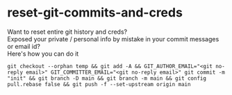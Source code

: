 # reset-git-commits-and-creds

Want to reset entire git history and creds?  
Exposed your private / personal info by mistake in your commit messages or email id?  
Here's how you can do it

```
git checkout --orphan temp && git add -A && GIT_AUTHOR_EMAIL="<git no-reply email>" GIT_COMMITTER_EMAIL="<git no-reply email>" git commit -m "init" && git branch -D main && git branch -m main && git config pull.rebase false && git push -f --set-upstream origin main
```
